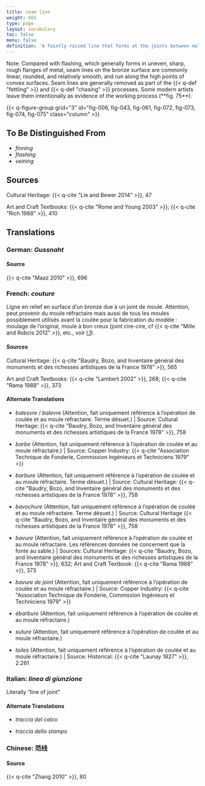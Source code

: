 ```yaml
---
title: seam line
weight: 665
type: page
layout: vocabulary
toc: false
menu: false
definition: 'A faintly raised line that forms at the joints between mold sections when a molten material or slurry is poured into a {{< q-def "piece mold" >}}. Seam lines are found on plaster or wax casts as well as on bronzes cast in piece molds. In ancient Chinese bronzes, some seam lines were exaggerated and integrated into the design of the casts, as can be seen in the elephant-shaped vessel in [Case Study 3](#CaseStudy3) (**fig. 26**). The term also refers to the line along which the pieces of a {{< q-def "refractory mold" "refractory" >}} {{< q-def "piece mold" >}} join, which is the locus of the line that forms on the bronze. Depending on the how well the piece mold pieces fit together, the seam line may be more or less raised. More extreme {{< q-def "flashing" >}} occurs with ill-fitting pieces.'
---
```


<div class="backmatter">
Note: Compared with flashing, which generally forms in uneven, sharp, rough flanges of metal, seam lines on the bronze surface are commonly linear, rounded, and relatively smooth, and run along the high points of convex surfaces. Seam lines are generally removed as part of the {{< q-def "fettling" >}} and {{< q-def "chasing" >}} processes. Some modern artists leave them intentionally as evidence of the working process (**fig. 75**).
</div>

{{< q-figure-group grid="3" id="fig-006, fig-043, fig-061, fig-072, fig-073, fig-074, fig-075" class="column" >}}

## To Be Distinguished From

- *finning*
- *flashing*
- *veining*

## Sources

Cultural Heritage: {{< q-cite "Lie and Bewer 2014" >}}, 47

Art and Craft Textbooks: {{< q-cite "Rome and Young 2003" >}}; {{< q-cite "Rich 1988" >}}, 410

## Translations

<div class="accordion">

### **German**: *Gussnaht*

#### Source

{{< q-cite "Maaz 2010" >}}, 696

### **French**: *couture*

Ligne en relief en surface d’un bronze due à un joint de moule. Attention, peut provenir du moule réfractaire mais aussi de tous les moules possiblement utilisés avant la coulée pour la fabrication du modèle : moulage de l’original, moule à bon creux (joint cire-cire, cf {{< q-cite "Mille and Robcis 2012" >}}, etc., voir [I.1](#I.1)).

#### Sources

Cultural Heritage: {{< q-cite "Baudry, Bozo, and Inventaire général des monuments et des richesses artistiques de la France 1978" >}}, 565

Art and Craft Textbooks: {{< q-cite "Lambert 2002" >}}, 268; {{< q-cite "Rama 1988" >}}, 373

#### Alternate Translations

- *balesvre* / *balevre* (Attention, fait uniquement référence à l’opération de coulée et au moule réfractaire. Terme désuet.) | Source: Cultural Heritage: {{< q-cite "Baudry, Bozo, and Inventaire général des monuments et des richesses artistiques de la France 1978" >}}, 758

- *barbe* (Attention, fait uniquement référence à l’opération de coulée et au moule réfractaire.) | Source: Copper Industry: {{< q-cite "Association Technique de Fonderie, Commission Ingénieurs et Techniciens 1979" >}}

- *barbure* (Attention, fait uniquement référence à l’opération de coulée et au moule réfractaire. Terme désuet.) | Source: Cultural Heritage: {{< q-cite "Baudry, Bozo, and Inventaire général des monuments et des richesses artistiques de la France 1978" >}}, 758

- *bavochure* (Attention, fait uniquement référence à l’opération de coulée et au moule réfractaire. Terme désuet.) | Source: Cultural Heritage {{< q-cite "Baudry, Bozo, and Inventaire général des monuments et des richesses artistiques de la France 1978" >}}, 758

- *bavure* (Attention, fait uniquement référence à l’opération de coulée et au moule réfractaire. Les références données ne concernent que la fonte au sable.) | Sources: Cultural Heritage: {{< q-cite "Baudry, Bozo, and Inventaire général des monuments et des richesses artistiques de la France 1978" >}}, 632; Art and Craft Textbook: {{< q-cite "Rama 1988" >}}, 373

- *bavure de joint* (Attention, fait uniquement référence à l’opération de coulée et au moule réfractaire.) | Source: Copper Industry: {{< q-cite "Association Technique de Fonderie, Commission Ingénieurs et Techniciens 1979" >}}

- *ébarbure* (Attention, fait uniquement référence à l’opération de coulée et au moule réfractaire.)

- *suture* (Attention, fait uniquement référence à l’opération de coulée et au moule réfractaire.)

- *toiles* (Attention, fait uniquement référence à l’opération de coulée et au moule réfractaire.) | Source: Historical: {{< q-cite "Launay 1827" >}}, 2:261

### **Italian**: *linea di giunzione*

Literally “line of joint”

#### Alternate Translations

- *traccia del calco*

- *traccia dello stampo*

### **Chinese**: 范线

#### Source

{{< q-cite "Zhang 2010" >}}, 80

</div>
